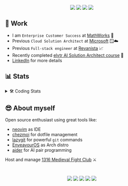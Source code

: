 <p align="center">
    <a href="https://app.pluralsight.com/profile/abiencourt"><img src="https://img.shields.io/badge/Pluralsight-black?style=for-the-badge&logo=pluralsight" /></a>
    <a href="https://www.linkedin.com/in/adrien-biencourt/"><img src="https://img.shields.io/badge/LinkedIn-0A66C2?&style=for-the-badge&logo=linkedin" /></a>
    <a href="https://crowdin.com/profile/abiencourt"><img src="https://img.shields.io/badge/Crowdin-30660f?style=for-the-badge&logo=crowdin" /></a>
    <a href="https://aur.archlinux.org/account/abiencourt"><img src="https://img.shields.io/badge/AUR-1793D1?&style=for-the-badge&logo=archlinux&logoColor=white" /></a>
</p>

## 💼 Work

- I am `Enterprise Customer Success` at [MathWorks](https://www.mathworks.com/) 🚀
- Previous `Cloud Solution Architect` at [Microsoft](https://azure.microsoft.com/) 🪟☁️
- Previous `Full-stack engineer` at [Revanista](https://www.revanista.com/) 📈
- Recently completed [elvtr AI Solution Architect course](https://uk.elvtr.com/course/ai-solutions-architecture) 🤖
- [LinkedIn](https://www.linkedin.com/in/adrien-biencourt/) for more details

## 📊 Stats

<details>
  <summary>🛠️ Coding Stats</summary>
  <br />
  <a href="https://wakapi.dev/">
    <img
      src="https://wakapi.dev/api/badge/abiencourt/abiencourt/interval:30_days?label=last%2030d"
    />
  </a>
  <br />
  <a href="https://wakapi.dev/">
    <img
      src="https://github-readme-stats.vercel.app/api/wakatime?username=abiencourt&api_domain=wakapi.dev&display_format=percent&layout=compact&langs_count=10"
    />
  </a>
</details>

## 😎 About myself

Open source enthusiast using great tools like:

- [neovim](https://neovim.io/) as IDE
- [chezmoi](https://www.chezmoi.io/) for dotfile management
- [lazygit](https://github.com/jesseduffield/lazygit) for powerful `git` commands
- [EnveavourOS](https://endeavouros.com/) as Arch distro
- [aider](https://aider.chat/) for AI pair programming

Host and manage [1316 Medieval Fight Club](https://1316.ie) ⚔️

<br />

<p align="center">
    <a href="https://github.com/abiencourt/nvim"><img src="https://img.shields.io/badge/Neovim-black?&style=for-the-badge&logo=neovim" /></a>
    <img src="https://img.shields.io/badge/typescript%20-%23007ACC.svg?&style=for-the-badge&logo=typescript&logoColor=white" />
    <img src="https://img.shields.io/badge/react%20-%2361DAFB.svg?&style=for-the-badge&logo=react&logoColor=black" />
    <img src="https://img.shields.io/badge/angular%20-%23DD0031.svg?&style=for-the-badge&logo=angular&logoColor=black" />
    <img src="https://img.shields.io/badge/aws%20-%23FF9900.svg?&style=for-the-badge&logo=amazonwebservices&logoColor=black" />
</p>
